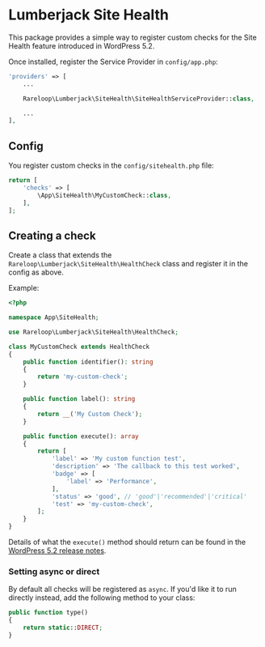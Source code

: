# Lumberjack Site Health

This package provides a simple way to register custom checks for the Site Health feature introduced in WordPress 5.2.

Once installed, register the Service Provider in `config/app.php`:

```php
'providers' => [
    ...

    Rareloop\Lumberjack\SiteHealth\SiteHealthServiceProvider::class,

    ...
],
```

## Config
You register custom checks in the `config/sitehealth.php` file:

```php
return [
    'checks' => [
        \App\SiteHealth\MyCustomCheck::class,
    ],
];
```

## Creating a check
Create a class that extends the `Rareloop\Lumberjack\SiteHealth\HealthCheck` class and register it in the config as above.

Example:

```php
<?php

namespace App\SiteHealth;

use Rareloop\Lumberjack\SiteHealth\HealthCheck;

class MyCustomCheck extends HealthCheck
{
    public function identifier(): string
    {
        return 'my-custom-check';
    }

    public function label(): string
    {
        return __('My Custom Check');
    }

    public function execute(): array
    {
        return [
            'label' => 'My custom function test',
            'description' => 'The callback to this test worked',
            'badge' => [
                'label' => 'Performance',
            ],
            'status' => 'good', // 'good'|'recommended'|'critical'
            'test' => 'my-custom-check',
        ];
    }
}
```

Details of what the `execute()` method should return can be found in the [WordPress 5.2 release notes](https://make.wordpress.org/core/2019/04/25/site-health-check-in-5-2/).

### Setting async or direct
By default all checks will be registered as `async`. If you'd like it to run directly instead, add the following method to your class:

```php
public function type()
{
    return static::DIRECT;
}
```